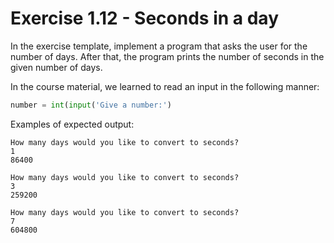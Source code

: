 # Exercise 1.12 - Seconds in a day

In the exercise template, implement a program that asks the user for the number of days. After that, the program prints the number of seconds in the given number of days.

In the course material, we learned to read an input in the following manner:

```python
number = int(input('Give a number:')
```

Examples of expected output:

```plaintext
How many days would you like to convert to seconds?
1
86400
```

```plaintext
How many days would you like to convert to seconds?
3
259200
```

```plaintext
How many days would you like to convert to seconds?
7
604800
```

